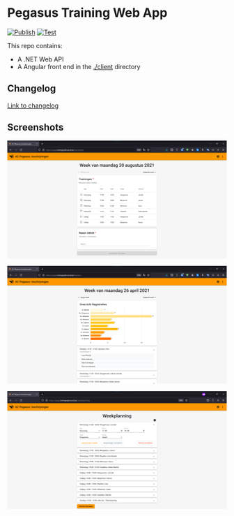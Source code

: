 # Pegasus Training Web App
[![Publish](https://github.com/Daellhin/HoGent-Pegasus/actions/workflows/publish.yml/badge.svg?branch=main)](https://github.com/Daellhin/HoGent-Pegasus/actions/workflows/publish.yml)
[![Test](https://github.com/Daellhin/HoGent-Pegasus/actions/workflows/test.yml/badge.svg?branch=dev)](https://github.com/Daellhin/HoGent-Pegasus/actions/workflows/test.yml)

This repo contains:
- A .NET Web API
- A Angular front end in the [./client](./client) directory

## Changelog
[Link to changelog](./pegasus/client/src/assets/changelog.md)

## Screenshots

![Login](images/Register.png)

![Login](images/Statistics.png)

![Login](images/Templates.png)
